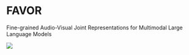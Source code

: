 # FAVOR
Fine-grained Audio-Visual Joint Representations for Multimodal Large Language Models

<a href='https://19f8ec7b978d95a1b2.gradio.live'><img src='https://img.shields.io/badge/gradio-demo-blue'></a>
